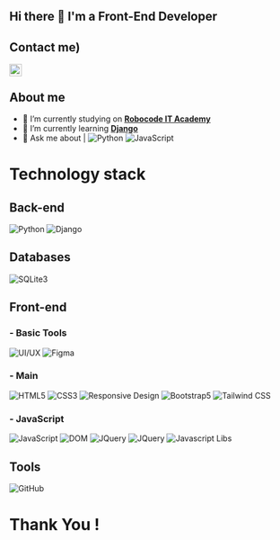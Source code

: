 ## Hi there 👋 I'm a Front-End Developer

## Contact me)

<a href="https://t.me/sam0se">
  <img align="left" alt="Telegram" width="22px" src="https://camo.githubusercontent.com/5c1975da7d9ab735ceb71c57b6c7e48ff3e08ca4/68747470733a2f2f6564656e742e6769746875622e696f2f537570657254696e7949636f6e732f696d616765732f7376672f74656c656772616d2e737667">
</a>

</br>

## About me

- 🔭 I’m currently studying on **[Robocode IT Academy](https://robocode.uz)**
- 🌱 I’m currently learning **[Django](https://www.djangoproject.com/)**
- 💬 Ask me about  | ![Python](https://img.shields.io/badge/Python-3.7-informational) ![JavaScript](https://img.shields.io/badge/Javascript-yellow)
<!-- - 📫 How to reach me: ...
- 😄 Pronouns: ...
- ⚡ Fun fact: ... -->

# Technology stack

## **Back-end**
![Python](https://img.shields.io/badge/-Python-black?style=flat-square&logo=Python)
![Django](https://img.shields.io/badge/-Django-0aad48?style=flat-square&logo=Django)

## **Databases**
![SQLite3](https://img.shields.io/badge/SQLite-3-orange)


## **Front-end**
### - **Basic Tools**
![UI/UX](https://img.shields.io/badge/UI%2FUX-Design-orange)
![Figma](https://img.shields.io/badge/Figma-Design-red)
### - **Main**
![HTML5](https://img.shields.io/badge/HTML-5-informational)
![CSS3](https://img.shields.io/badge/CSS-3-informational)
![Responsive Design](https://img.shields.io/badge/Responsive-Design-orange)
![Bootstrap5](https://img.shields.io/badge/Bootstrap-5-orange)
![Tailwind CSS](https://img.shields.io/badge/Tailwind-blue)
### - **JavaScript**
![JavaScript](https://img.shields.io/badge/-JavaScript-%23F7DF1C?style=flat-square&logo=javascript&logoColor=000000&labelColor=%23F7DF1C&color=%23FFCE5A)
![DOM](https://img.shields.io/badge/DOM-Manipulation-yellow)
![JQuery](https://img.shields.io/badge/Jquery-Lib-red)
![JQuery](https://img.shields.io/badge/Jquery-Lib-orange)
![Javascript Libs](https://img.shields.io/badge/Javascript-Libs-yellow)


## **Tools**
![GitHub](https://img.shields.io/badge/-GitHub-181717?style=flat-square&logo=github)

# Thank You !